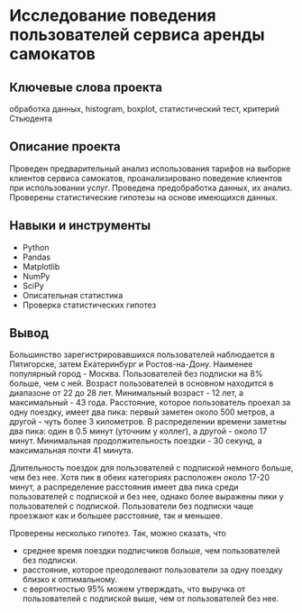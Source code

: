 # Исследование поведения пользователей сервиса аренды самокатов


## Ключевые слова проекта
обработка данных, histogram, boxplot, статистический тест, критерий Стьюдента
 
## Описание проекта  
Проведен предварительный анализ использования тарифов на выборке клиентов сервиса самокатов, проанализировано поведение клиентов при использовании услуг. Проведена предобработка данных, их анализ. Проверены статистические гипотезы на основе имеющихся данных.

## Навыки и инструменты
* Python
* Pandas
* Matplotlib
* NumPy
* SciPy
* Описательная статистика
* Проверка статистических гипотез

## Вывод



Большинство зарегистрировавшихся пользователей наблюдается в Пятигорске, затем Екатеринбург и Ростов-на-Дону. Наименее популярный город - Москва. Пользователей без подписки на 8% больше, чем с ней. Возраст пользователей в основном находится в диапазоне от 22 до 28 лет. Минимальный возраст - 12 лет, а максимальный - 43 года. Расстояние, которое пользователь проехал за одну поездку, имеет два пика: первый заметен около 500 метров, а другой - чуть более 3 километров. В распределении времени заметны два пика: один в 0.5 минут (уточним у коллег), а другой - около 17 минут. Минимальная продолжительность поездки - 30 секунд, а максимальная почти 41 минута.

Длительность поездок для пользователей с подпиской немного больше, чем без нее. Хотя пик в обеих категориях расположен около 17-20 минут, а распределение расстояния имеет два пика среди пользователей с подпиской и без нее, однако более выражены пики у пользователей с подпиской. Пользователи без подписки чаще проезжают как и большее расстояние, так и меньшее.

Проверены несколько гипотез. Так, можно сказать, что

* среднее время поездки подписчиков больше, чем пользователей без подписки.
* расстояние, которое преодолевают пользователи за одну поездку близко к оптимальному.
* с вероятностью 95% можем утверждать, что выручка от пользователей с подпиской выше, чем от пользователей без нее.


